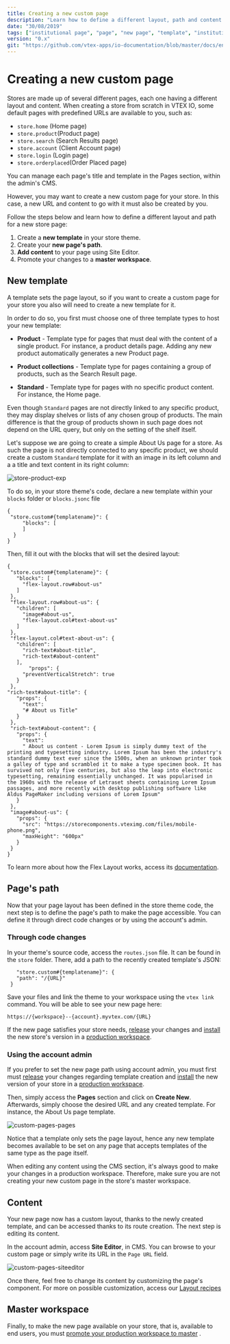```yaml
---
title: Creating a new custom page
description: "Learn how to define a different layout, path and content for a store’s new custom page."
date: "30/08/2019"
tags: ["institutional page", "page", "new page", "template", "institutional"]
version: "0.x"
git: "https://github.com/vtex-apps/io-documentation/blob/master/docs/en/Recipes/layout/creating-a-new-custom-page.md"
---
```


# Creating a new custom page

Stores are made up of several different pages, each one having a different layout and content. When creating a store from scratch in VTEX IO, some default pages with predefined URLs are available to you, such as:

- `store.home` (Home page)
- `store.product`(Product page)
- `store.search` (Search Results page)
- `store.account` (Client Account page)
- `store.login` (Login page)
- `store.orderplaced`(Order Placed page)

<div class="alert alert-info">
You can manage each page's title and template in the Pages section, within the admin's CMS. 
</div>

However, you may want to create a new custom page for your store. In this case, a new URL and content to go with it must also be created by you. 

Follow the steps below and learn how to define a different layout and path for a new store page:

1. Create a **new template** in your store theme.
2. Create your **new page's path**.
3. **Add content** to your page using Site Editor.
4. Promote your changes to a **master workspace**.

## New template

A template sets the page layout, so if you want to create a custom page for your store you also will need to create a new template for it. 

In order to do so, you first must choose one of three template types to host your new template:

- **Product** - Template type for pages that must deal with the content of a single product. For instance, a product details page. Adding any new product automatically generates a new Product page.

- **Product collections** - Template type for pages containing a group of products, such as the Search Result page.

- **Standard** - Template type for pages with no specific product content. For instance, the Home page.

<div class="alert alert-info">
Even though <code>Standard</code> pages are not directly linked to any specific product, they may display shelves or lists of any chosen group of products. The main difference is that the group of products shown in such page does not depend on the URL query, but only on the setting of the shelf itself. 
</div>

Let's suppose we are going to create a simple About Us page for a store. As such the page is not directly connected to any specific product, we should create a custom `Standard` template for it with an image in its left column and a a title and text content in its right column:

![store-product-exp](https://user-images.githubusercontent.com/12139385/63775975-dbdfef80-c8b6-11e9-9b76-e50924b828ae.png)

To do so, in your store theme's code, declare a new template within your `blocks` folder or `blocks.jsonc` file

```
{
 "store.custom#{templatename}": {
     "blocks": [  
     ]
  }
}
```

Then, fill it out with the blocks that will set the desired layout:

```
{
 "store.custom#{templatename}": {
   "blocks": [
     "flex-layout.row#about-us"
   ]
 },
 "flex-layout.row#about-us": {
   "children": [
     "image#about-us",
     "flex-layout.col#text-about-us"
   ]
 },
 "flex-layout.col#text-about-us": {
   "children": [
     "rich-text#about-title",
     "rich-text#about-content"
   ],
       "props": {
     "preventVerticalStretch": true
   }
 },
"rich-text#about-title": {
   "props": {
     "text":
     "# About us Title"
   }
 },
 "rich-text#about-content": {
   "props": {
     "text":
     " About us content - Lorem Ipsum is simply dummy text of the printing and typesetting industry. Lorem Ipsum has been the industry's standard dummy text ever since the 1500s, when an unknown printer took a galley of type and scrambled it to make a type specimen book. It has survived not only five centuries, but also the leap into electronic typesetting, remaining essentially unchanged. It was popularised in the 1960s with the release of Letraset sheets containing Lorem Ipsum passages, and more recently with desktop publishing software like Aldus PageMaker including versions of Lorem Ipsum"
   }
 },
 "image#about-us": {
   "props": {
     "src": "https://storecomponents.vteximg.com/files/mobile-phone.png",
     "maxHeight": "600px"
   }
 }
}
```

To learn more about how the Flex Layout works, access its [documentation](https://vtex.io/docs/recipes/layout/using-flex-layout).

## Page's path

Now that your page layout has been defined in the store theme code, the next step is to define the page's path to make the page accessible. You can define it through direct code changes or by using the account's admin. 

### Through code changes

In your theme's source code, access the `routes.json` file. It can be found in the `store` folder. There, add a path to the recently created template's JSON:

```
   "store.custom#{templatename}": {
   "path": "/{URL}"
 }
```

Save your files and link the theme to your workspace using the `vtex link` command. You will be able to see your new page here:

`https://{workspace}--{account}.myvtex.com/{URL}`

If the new page satisfies your store needs, [release](https://vtex.io/docs/recipes/store/releasing-a-new-app-version) your changes and [install](https://vtex.io/docs/recipes/store/installing-an-app) the new store's version in a [production workspace](https://vtex.io/docs/recipes/store/creating-a-production-workspace).   

### Using the account admin

If you prefer to set the new page path using account admin, you must first must [release](https://vtex.io/docs/recipes/store/releasing-a-new-app-version) your changes regarding template creation and [install](https://vtex.io/docs/recipes/store/installing-an-app) the new version of your store in a [production workspace](https://vtex.io/docs/recipes/store/creating-a-production-workspace).

Then, simply access the **Pages** section and click on **Create New**. Afterwards, simply choose the desired URL and any created template. For instance, the About Us page template. 

![custom-pages-pages](https://user-images.githubusercontent.com/52087100/64428903-36353900-d08b-11e9-8d19-186c8831b4d7.png)

Notice that a template only sets the page layout, hence any new template becomes available to be set on any page that accepts templates of the same type as the page itself. 

<div class="alert alert-info">
When editing any content using the CMS section, it's always good to make your changes in a production workspace. Therefore, make sure you are not creating your new custom page in the store's master workspace.
</div>

## Content

Your new page now has a custom layout, thanks to the newly created template, and can be accessed thanks to its route creation. The next step is editing its content. 

In the account admin, access **Site Editor**, in CMS. You can browse to your custom page or simply write its URL in the `Page URL` field. 

![custom-pages-siteeditor](https://user-images.githubusercontent.com/52087100/64428904-36cdcf80-d08b-11e9-8de4-06bf0a89b14f.png)

Once there, feel free to change its content by customizing the page's component. For more on possible customization, access our [Layout recipes](https://vtex.io/docs/recipes/layout) 

## Master workspace 

Finally, to make the new page available on your store, that is, available to end users, you must [promote your production workspace to master](https://vtex.io/docs/recipes/store/promoting-a-workspace-to-master) .
